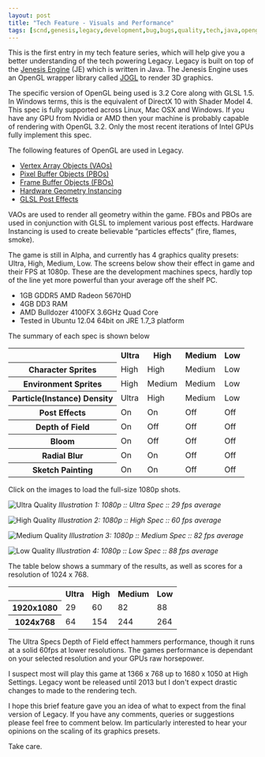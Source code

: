 ```yaml
---
layout: post
title: "Tech Feature - Visuals and Performance"
tags: [scnd,genesis,legacy,development,bug,bugs,quality,tech,java,opengl,fps,buffer]
---
```

This is the first entry in my tech feature series, which will help give you a better understanding of the  tech powering Legacy. Legacy is built on top of the <a href="http://www.moddb.com/engines/jenesis-engine" target="_blank">Jenesis Engine</a> (JE) which is written in Java. The Jenesis Engine uses an OpenGL wrapper library called <a href="http://en.wikipedia.org/wiki/Java_OpenGL" target="_blank">JOGL</a> to render 3D graphics.  </span>

The specific version of OpenGL being used is 3.2 Core along with GLSL 1.5. In Windows terms, this is the equivalent of DirectX 10 with Shader Model 4. This spec is fully supported across Linux, Mac OSX and Windows. If you have any GPU from Nvidia or AMD then your machine is probably capable of rendering with OpenGL 3.2. Only the most recent iterations of Intel GPUs fully implement this spec.

The following features of OpenGL are used in Legacy.
- [Vertex Array Objects (VAOs)](http://www.swiftless.com/tutorials/opengl4/4-opengl-4-vao.html "4. OpenGL 4 Vertex Array Objects (VAO) – Swiftless Tutorials - Game Programming and Computer Graphics Tutorials")
- [Pixel Buffer Objects (PBOs)](http://www.songho.ca/opengl/gl_pbo.html "OpenGL Pixel Buffer Object (PBO)")
- [Frame Buffer Objects (FBOs)](http://www.gamedev.net/page/resources/_/technical/opengl/opengl-frame-buffer-object-101-r2331 "OpenGL Frame Buffer Object 101 - OpenGL - Articles - Articles - GameDev.net")
- [Hardware Geometry Instancing](http://en.wikipedia.org/wiki/Geometry_instancing "Geometry instancing - Wikipedia, the free encyclopedia")
- [GLSL Post Effects](http://en.wikipedia.org/wiki/GLSL "GLSL - Wikipedia, the free encyclopedia")

VAOs are used to render all geometry within the game. FBOs and PBOs are used in conjunction with GLSL to implement various 
post effects. Hardware Instancing is used to create believable “particles effects” (fire, flames, smoke).

The game is still in Alpha, and currently has 4 graphics quality presets: Ultra, High, Medium, Low. The screens below show 
their effect in game and their FPS at 1080p. These are the development machines specs, hardly top of the line yet more
 powerful than your average off the shelf PC.

- 1GB GDDR5 AMD Radeon 5670HD
- 4GB DD3 RAM
- AMD Bulldozer 4100FX 3.6GHz Quad Core
- Tested in Ubuntu 12.04 64bit on JRE 1.7_3 platform

The summary of each spec is shown below
<table>
        <tr>
            <th></th>
            <th>Ultra</th>
            <th>High</th>
            <th>Medium</th>
            <th>Low</th>
        </tr>
        <tr>
            <th>Character Sprites</th>
            <td>High</td>
            <td>High</td>
            <td>Medium</td>
            <td>Low</td>
        </tr>
        <tr>
            <th>Environment Sprites</th>
            <td>High</td>
            <td>Medium</td>
            <td>Medium</td>
            <td>Low</td>
        </tr>
        <tr>
            <th>Particle(Instance) Density</th>
            <td>Ultra</td>
            <td>High</td>
            <td>Medium</td>
            <td>Low</td>
        </tr>
        <tr>
            <th>Post Effects</th>
            <td>On</td>
            <td>On</td>
            <td>Off</td>
            <td>Off</td>
        </tr>
        <tr>
            <th>Depth of Field</th>
            <td>On</td>
            <td>Off</td>
            <td>Off</td>
            <td>Off</td>
        </tr>
        <tr>
            <th>Bloom</th>
            <td>On</td>
            <td>Off</td>
            <td>Off</td>
            <td>Off</td>
        </tr>
        <tr>
            <th>Radial Blur</th>
            <td>On</td>
            <td>On</td>
            <td>Off</td>
            <td>Off</td>
        </tr>
        <tr>
            <th>Sketch Painting</th>
            <td>On</td>
            <td>On</td>
            <td>Off</td>
            <td>Off</td>
        </tr>
</table>


Click on the images to load the full-size 1080p shots.

![[Ultra Quality](http://www.scndgen.com/blog/2012_08_23/scndgen_legacy_29_ultra_s.jpg)](http://www.scndgen.com/blog/2012_08_23/scndgen_legacy_29_ultra.jpg)
*Illustration 1: 1080p :: Ultra Spec :: 29 fps average*
    
![[High Quality](http://www.scndgen.com/blog/2012_08_23/scndgen_legacy_60_high_s.jpg)](http://www.scndgen.com/blog/2012_08_23/scndgen_legacy_60_high.jpg)
*Illustration 2: 1080p :: High Spec :: 60 fps average*
    
![[Medium Quality](http://www.scndgen.com/blog/2012_08_23/scndgen_legacy_82_med_s.jpg)](http://www.scndgen.com/blog/2012_08_23/scndgen_legacy_82_med.jpg)
*Illustration 3: 1080p :: Medium Spec :: 82 fps average*
    
![[Low Quality](http://www.scndgen.com/blog/2012_08_23/scndgen_legacy_88_low_s.jpg)](http://www.scndgen.com/blog/2012_08_23/scndgen_legacy_88_low.jpg)
*Illustration 4: 1080p :: Low Spec :: 88 fps average* 

The table below shows a summary of the results, as well as scores for a resolution of 1024 x 768.
<table>
        <tr>
            <th></th>
            <th>Ultra</th>
            <th>High</th>
            <th>Medium</th>
            <th>Low</th>
        </tr>
        <tr>
            <th>1920x1080</th>
            <td>29</td>
            <td>60</td>
            <td>82</td>
            <td>88</td>
        </tr>
        <tr>
            <th>1024x768</th>
            <td>64</td>
            <td>154</td>
            <td>244</td>
            <td>264</td>
        </tr>
</table>


The Ultra Specs Depth of Field effect hammers performance, though it runs at a solid 60fps at lower resolutions. The games 
performance is dependant on your selected resolution and your GPUs raw horsepower.

I suspect most will play this game at 
1366 x 768 up to 1680 x 1050 at High Settings. Legacy wont be released until 2013 but I don't expect drastic changes to 
made to the rendering tech.

I hope this brief feature gave you an idea of what to expect from the final version of Legacy. If you have any comments, 
queries or suggestions please feel free to comment below. Im particularly interested to hear your opinions on the scaling 
of its graphics presets.

Take care.